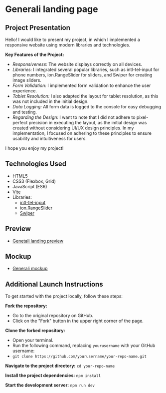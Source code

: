 # Generali landing page

## Project Presentation
Hello! I would like to present my project, in which I implemented a responsive website using modern libraries and technologies.

**Key Features of the Project:**

- *Responsiveness:* The website displays correctly on all devices.
- *Libraries:* I integrated several popular libraries, such as intl-tel-input for phone numbers, ion.RangeSlider for sliders, and Swiper for creating image sliders.
- *Form Validation:* I implemented form validation to enhance the user experience.
- *Tablet Resolution:* I also adapted the layout for tablet resolution, as this was not included in the initial design.
- *Data Logging:* All form data is logged to the console for easy debugging and testing.
- *Regarding the Design:* I want to note that I did not adhere to pixel-perfect precision in executing the layout, as the initial design was created without considering UI/UX design principles. In my implementation, I focused on adhering to these principles to ensure usability and intuitiveness for users.

I hope you enjoy my project!

## Technologies Used
 - HTML5
- CSS3 (Flexbox, Grid)
- JavaScript (ES6)
- [Vite](https://vitejs.dev/)
- Libraries:
  - [intl-tel-input](https://github.com/jackocnr/intl-tel-input)
  - [ion.RangeSlider](https://github.com/Ionaru/easy-range-slider)
  - [Swiper](https://swiperjs.com/)

## Preview
- [Genetali landing preview](https://khvashchenko.github.io/generali/)

## Mockup
  - [Generali mockup](https://www.figma.com/design/M56AjToDTgoYn36M913oej/Untitled?node-id=0-1&node-type=canvas&t=g6v3hmc9iWitswq2-0)

## Additional Launch Instructions

To get started with the project locally, follow these steps:

**Fork the repository:**
  - Go to the original repository on GitHub.
  - Click on the "Fork" button in the upper right corner of the page.

**Clone the forked repository:**
  - Open your terminal.
  - Run the following command, replacing `yourusername` with your GitHub username:
  - `git clone https://github.com/yourusername/your-repo-name.git`
    
**Navigate to the project directory:**
    `cd your-repo-name`
    
**Install the project dependencies:**
    `npm install`
    
**Start the development server:**
    `npm run dev`
